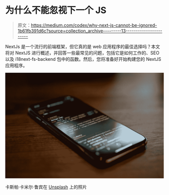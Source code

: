 # 为什么不能忽视下一个 JS

> 原文：<https://medium.com/codex/why-next-js-cannot-be-ignored-1b61fb391d6c?source=collection_archive---------13----------------------->

NextJs 是一个流行的前端框架，但它真的是 web 应用程序的最佳选择吗？本文将对 NextJS 进行概述，并回答一些最常见的问题，包括它是如何工作的、SEO 以及 i18next-fs-backend 包中的函数。然后，您将准备好开始构建您的 NextJS 应用程序。

![](img/dbd6f4800c899e1f55c7a62f71f0a3ae.png)

卡斯帕·卡米尔·鲁宾在 [Unsplash](https://unsplash.com?utm_source=medium&utm_medium=referral) 上的照片